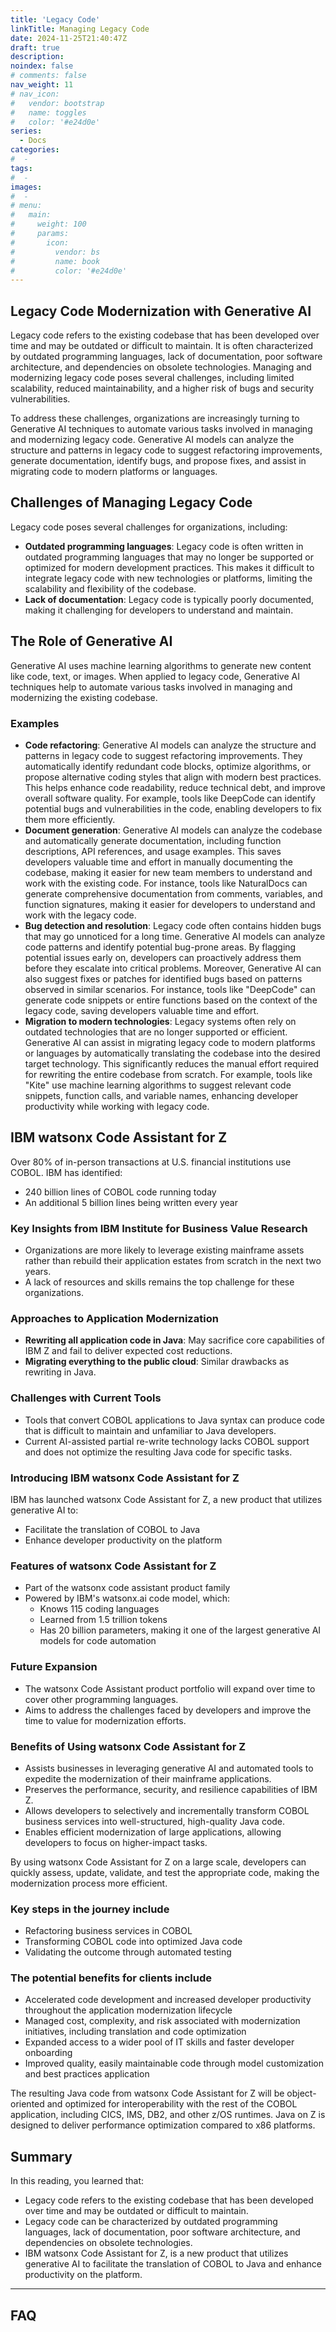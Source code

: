 ```yaml
---
title: 'Legacy Code'
linkTitle: Managing Legacy Code
date: 2024-11-25T21:40:47Z
draft: true
description:
noindex: false
# comments: false
nav_weight: 11
# nav_icon:
#   vendor: bootstrap
#   name: toggles
#   color: '#e24d0e'
series:
  - Docs
categories:
#  -
tags:
#  -
images:
#  -
# menu:
#   main:
#     weight: 100
#     params:
#       icon:
#         vendor: bs
#         name: book
#         color: '#e24d0e'
---
```


## Legacy Code Modernization with Generative AI

Legacy code refers to the existing codebase that has been developed over time and may be outdated or difficult to maintain. It is often characterized by outdated programming languages, lack of documentation, poor software architecture, and dependencies on obsolete technologies. Managing and modernizing legacy code poses several challenges, including limited scalability, reduced maintainability, and a higher risk of bugs and security vulnerabilities.

To address these challenges, organizations are increasingly turning to Generative AI techniques to automate various tasks involved in managing and modernizing legacy code. Generative AI models can analyze the structure and patterns in legacy code to suggest refactoring improvements, generate documentation, identify bugs, and propose fixes, and assist in migrating code to modern platforms or languages.

## Challenges of Managing Legacy Code

Legacy code poses several challenges for organizations, including:

- **Outdated programming languages**: Legacy code is often written in outdated programming languages that may no longer be supported or optimized for modern development practices. This makes it difficult to integrate legacy code with new technologies or platforms, limiting the scalability and flexibility of the codebase.
- **Lack of documentation**: Legacy code is typically poorly documented, making it challenging for developers to understand and maintain.

## The Role of Generative AI

Generative AI uses machine learning algorithms to generate new content like code, text, or images. When applied to legacy code, Generative AI techniques help to automate various tasks involved in managing and modernizing the existing codebase.

### Examples

- **Code refactoring**: Generative AI models can analyze the structure and patterns in legacy code to suggest refactoring improvements. They automatically identify redundant code blocks, optimize algorithms, or propose alternative coding styles that align with modern best practices. This helps enhance code readability, reduce technical debt, and improve overall software quality. For example, tools like DeepCode can identify potential bugs and vulnerabilities in the code, enabling developers to fix them more efficiently.
- **Document generation**: Generative AI models can analyze the codebase and automatically generate documentation, including function descriptions, API references, and usage examples. This saves developers valuable time and effort in manually documenting the codebase, making it easier for new team members to understand and work with the existing code. For instance, tools like NaturalDocs can generate comprehensive documentation from comments, variables, and function signatures, making it easier for developers to understand and work with the legacy code.
- **Bug detection and resolution**: Legacy code often contains hidden bugs that may go unnoticed for a long time. Generative AI models can analyze code patterns and identify potential bug-prone areas. By flagging potential issues early on, developers can proactively address them before they escalate into critical problems. Moreover, Generative AI can also suggest fixes or patches for identified bugs based on patterns observed in similar scenarios. For instance, tools like "DeepCode" can generate code snippets or entire functions based on the context of the legacy code, saving developers valuable time and effort.
- **Migration to modern technologies**: Legacy systems often rely on outdated technologies that are no longer supported or efficient. Generative AI can assist in migrating legacy code to modern platforms or languages by automatically translating the codebase into the desired target technology. This significantly reduces the manual effort required for rewriting the entire codebase from scratch. For example, tools like "Kite" use machine learning algorithms to suggest relevant code snippets, function calls, and variable names, enhancing developer productivity while working with legacy code.

## IBM watsonx Code Assistant for Z

Over 80% of in-person transactions at U.S. financial institutions use COBOL. IBM has identified:

- 240 billion lines of COBOL code running today
- An additional 5 billion lines being written every year

### Key Insights from IBM Institute for Business Value Research

- Organizations are more likely to leverage existing mainframe assets rather than rebuild their application estates from scratch in the next two years.
- A lack of resources and skills remains the top challenge for these organizations.

### Approaches to Application Modernization

- **Rewriting all application code in Java**: May sacrifice core capabilities of IBM Z and fail to deliver expected cost reductions.
- **Migrating everything to the public cloud**: Similar drawbacks as rewriting in Java.

### Challenges with Current Tools

- Tools that convert COBOL applications to Java syntax can produce code that is difficult to maintain and unfamiliar to Java developers.
- Current AI-assisted partial re-write technology lacks COBOL support and does not optimize the resulting Java code for specific tasks.

### Introducing IBM watsonx Code Assistant for Z

IBM has launched watsonx Code Assistant for Z, a new product that utilizes generative AI to:

- Facilitate the translation of COBOL to Java
- Enhance developer productivity on the platform

### Features of watsonx Code Assistant for Z

- Part of the watsonx code assistant product family
- Powered by IBM's watsonx.ai code model, which:
  - Knows 115 coding languages
  - Learned from 1.5 trillion tokens
  - Has 20 billion parameters, making it one of the largest generative AI models for code automation

### Future Expansion

- The watsonx Code Assistant product portfolio will expand over time to cover other programming languages.
- Aims to address the challenges faced by developers and improve the time to value for modernization efforts.

### Benefits of Using watsonx Code Assistant for Z

- Assists businesses in leveraging generative AI and automated tools to expedite the modernization of their mainframe applications.
- Preserves the performance, security, and resilience capabilities of IBM Z.
- Allows developers to selectively and incrementally transform COBOL business services into well-structured, high-quality Java code.
- Enables efficient modernization of large applications, allowing developers to focus on higher-impact tasks.

By using watsonx Code Assistant for Z on a large scale, developers can quickly assess, update, validate, and test the appropriate code, making the modernization process more efficient.

### Key steps in the journey include

- Refactoring business services in COBOL
- Transforming COBOL code into optimized Java code
- Validating the outcome through automated testing

### The potential benefits for clients include

- Accelerated code development and increased developer productivity throughout the application modernization lifecycle
- Managed cost, complexity, and risk associated with modernization initiatives, including translation and code optimization
- Expanded access to a wider pool of IT skills and faster developer onboarding
- Improved quality, easily maintainable code through model customization and best practices application

The resulting Java code from watsonx Code Assistant for Z will be object-oriented and optimized for interoperability with the rest of the COBOL application, including CICS, IMS, DB2, and other z/OS runtimes. Java on Z is designed to deliver performance optimization compared to x86 platforms.

## Summary

In this reading, you learned that:

- Legacy code refers to the existing codebase that has been developed over time and may be outdated or difficult to maintain.
- Legacy code can be characterized by outdated programming languages, lack of documentation, poor software architecture, and dependencies on obsolete technologies.
- IBM watsonx Code Assistant for Z, is a new product that utilizes generative AI to facilitate the translation of COBOL to Java and enhance productivity on the platform.

---

## FAQ
